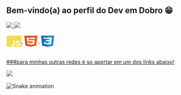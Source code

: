 ## Bem-vindo(a) ao perfil do Dev em Dobro 😁

 <div>
   <a href="https://github.com/EVILBDR">
   <img height="180em" src="https://github-readme-stats.vercel.app/api?username=EVILBDR&show_icons=true&theme=tokyonight&include_all_commits=true&count_private=true"/>
   <img height="180em" src="https://github-readme-stats.vercel.app/api/top-langs/?username=EVILBDR&layout=compact&langs_count=6&theme=tokyonight"/>

</div>
<div style="display: inline_block"><br>
  <img align="center" alt="Js" height="30" width="40" src="https://raw.githubusercontent.com/devicons/devicon/master/icons/javascript/javascript-plain.svg">
  <img align="center" alt="HTML" height="30" width="40" src="https://raw.githubusercontent.com/devicons/devicon/master/icons/html5/html5-original.svg">
  <img align="center" alt="CSS" height="30" width="40" src="https://raw.githubusercontent.com/devicons/devicon/master/icons/css3/css3-original.svg">
</div>
 
 <br>
 
  ###para minhas outras redes é so apertar em um dos links abaixo!
 
<div> 
   <a href="https://www.linkedin.com/in/bruno-dantas-4001771ab" target="_blank"><img src="https://img.shields.io/badge/-LinkedIn-%230077B5?style=for-the-badge&logo=linkedin&logoColor=white" target="_blank"></a> 
 
  ![Snake animation](https://github.com/EVILBDR/EVILBDR/blob/output/github-contribution-grid-snake.svg)

</div>
